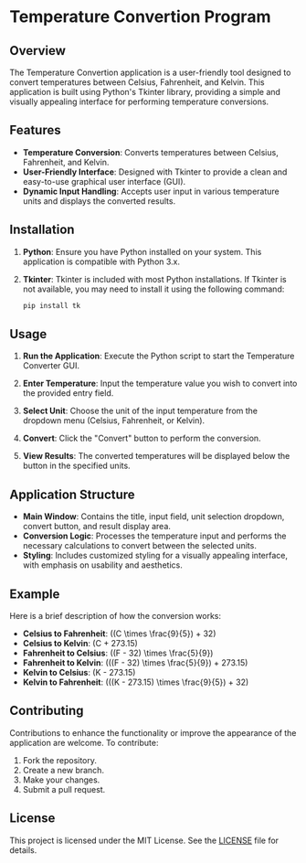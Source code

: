 # Temperature Convertion Program

## Overview

The Temperature Convertion application is a user-friendly tool designed to convert temperatures between Celsius, Fahrenheit, and Kelvin. This application is built using Python's Tkinter library, providing a simple and visually appealing interface for performing temperature conversions.

## Features

- **Temperature Conversion**: Converts temperatures between Celsius, Fahrenheit, and Kelvin.
- **User-Friendly Interface**: Designed with Tkinter to provide a clean and easy-to-use graphical user interface (GUI).
- **Dynamic Input Handling**: Accepts user input in various temperature units and displays the converted results.

## Installation

1. **Python**: Ensure you have Python installed on your system. This application is compatible with Python 3.x.

2. **Tkinter**: Tkinter is included with most Python installations. If Tkinter is not available, you may need to install it using the following command:
   ```bash
   pip install tk

## Usage

1. **Run the Application**: Execute the Python script to start the Temperature Converter GUI.

2. **Enter Temperature**: Input the temperature value you wish to convert into the provided entry field.

3. **Select Unit**: Choose the unit of the input temperature from the dropdown menu (Celsius, Fahrenheit, or Kelvin).

4. **Convert**: Click the "Convert" button to perform the conversion.

5. **View Results**: The converted temperatures will be displayed below the button in the specified units.

## Application Structure

- **Main Window**: Contains the title, input field, unit selection dropdown, convert button, and result display area.
- **Conversion Logic**: Processes the temperature input and performs the necessary calculations to convert between the selected units.
- **Styling**: Includes customized styling for a visually appealing interface, with emphasis on usability and aesthetics.

## Example

Here is a brief description of how the conversion works:

- **Celsius to Fahrenheit**: \((C \times \frac{9}{5}) + 32\)
- **Celsius to Kelvin**: \(C + 273.15\)
- **Fahrenheit to Celsius**: \((F - 32) \times \frac{5}{9}\)
- **Fahrenheit to Kelvin**: \(((F - 32) \times \frac{5}{9}) + 273.15\)
- **Kelvin to Celsius**: \(K - 273.15\)
- **Kelvin to Fahrenheit**: \(((K - 273.15) \times \frac{9}{5}) + 32\)

## Contributing

Contributions to enhance the functionality or improve the appearance of the application are welcome. To contribute:

1. Fork the repository.
2. Create a new branch.
3. Make your changes.
4. Submit a pull request.

## License

This project is licensed under the MIT License. See the [LICENSE](LICENSE) file for details.

